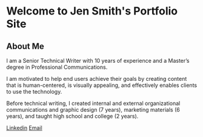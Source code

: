 
# Welcome to Jen Smith's Portfolio Site

## About Me
 
I am a Senior Technical Writer with 10 years of experience and a Master’s degree in Professional Communications. 

I am motivated to help end users achieve their goals by creating content that is human-centered, is visually appealing, and effectively enables clients to use the technology.  

Before technical writing, I created internal and external organizational communications and graphic design (7 years), marketing materials (6 years), and taught high school and college (2 years).

[Linkedin](https://www.linkedin.com/in/jennifer-petroff-smith/)
[Email](mailto:jenniferpetroffsmith@gmail.com)

